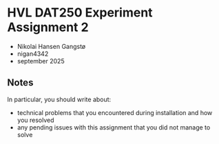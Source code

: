 # HVL DAT250 Experiment Assignment 2
- Nikolai Hansen Gangstø
- nigan4342
- september 2025

## Notes

In particular, you should write about:
- technical problems that you encountered during installation and how you resolved
- any pending issues with this assignment that you did not manage to solve
